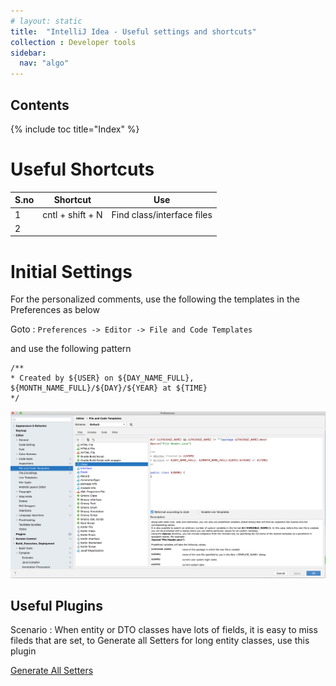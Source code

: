 ```yaml
---
# layout: static
title:  "IntelliJ Idea - Useful settings and shortcuts"
collection : Developer tools
sidebar:
  nav: "algo"
---
```


## Contents

{% include toc title="Index" %}

# Useful Shortcuts
| S.no| Shortcut                 | Use                              |
|---- |--------------------------|----------------------------------|
| 1  | cntl + shift + N | Find class/interface files  |
| 2  | |

# Initial Settings 

For the personalized comments, use the following the templates in the Preferences as below

Goto : `Preferences -> Editor -> File and Code Templates`

and use the following pattern

```
/**
* Created by ${USER} on ${DAY_NAME_FULL}, ${MONTH_NAME_FULL}/${DAY}/${YEAR} at ${TIME}
*/
```

![](/assets/images/intelliJ.png)

## Useful Plugins

Scenario : When entity or DTO classes have lots of fields, it is easy to miss fileds that are set,
to Generate all Setters for long entity classes, use this plugin

[Generate All Setters](https://plugins.jetbrains.com/plugin/9360-generateallsetter)

